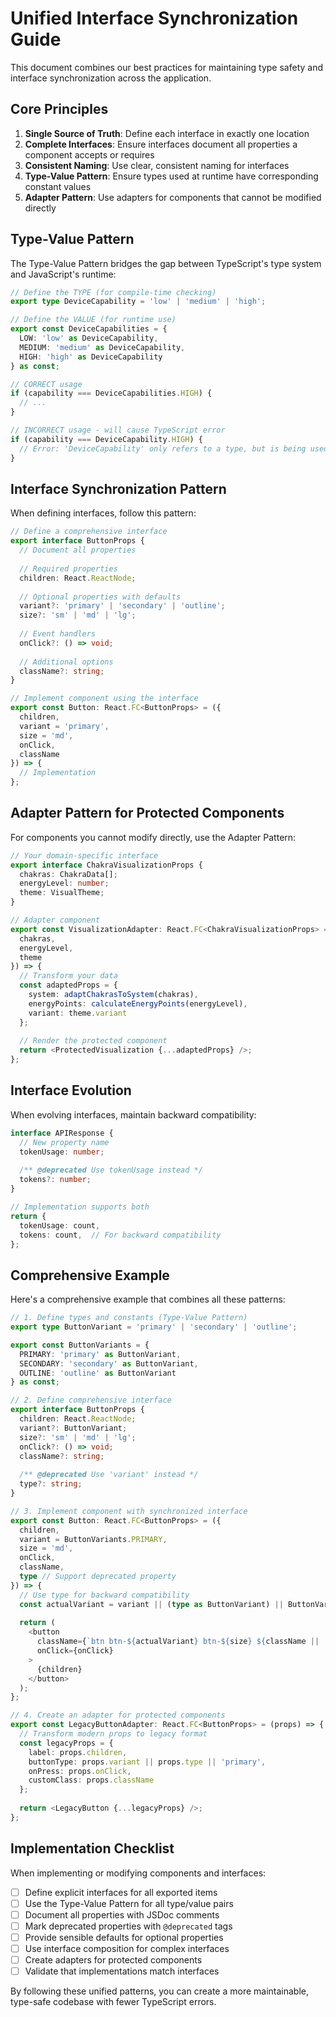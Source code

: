 
# Unified Interface Synchronization Guide

This document combines our best practices for maintaining type safety and interface synchronization across the application.

## Core Principles

1. **Single Source of Truth**: Define each interface in exactly one location
2. **Complete Interfaces**: Ensure interfaces document all properties a component accepts or requires
3. **Consistent Naming**: Use clear, consistent naming for interfaces
4. **Type-Value Pattern**: Ensure types used at runtime have corresponding constant values
5. **Adapter Pattern**: Use adapters for components that cannot be modified directly

## Type-Value Pattern

The Type-Value Pattern bridges the gap between TypeScript's type system and JavaScript's runtime:

```typescript
// Define the TYPE (for compile-time checking)
export type DeviceCapability = 'low' | 'medium' | 'high';

// Define the VALUE (for runtime use)
export const DeviceCapabilities = {
  LOW: 'low' as DeviceCapability,
  MEDIUM: 'medium' as DeviceCapability,
  HIGH: 'high' as DeviceCapability
} as const;

// CORRECT usage
if (capability === DeviceCapabilities.HIGH) {
  // ...
}

// INCORRECT usage - will cause TypeScript error
if (capability === DeviceCapability.HIGH) {
  // Error: 'DeviceCapability' only refers to a type, but is being used as a value here
}
```

## Interface Synchronization Pattern

When defining interfaces, follow this pattern:

```typescript
// Define a comprehensive interface
export interface ButtonProps {
  // Document all properties
  
  // Required properties
  children: React.ReactNode;
  
  // Optional properties with defaults
  variant?: 'primary' | 'secondary' | 'outline';
  size?: 'sm' | 'md' | 'lg';
  
  // Event handlers
  onClick?: () => void;
  
  // Additional options
  className?: string;
}

// Implement component using the interface
export const Button: React.FC<ButtonProps> = ({
  children,
  variant = 'primary',
  size = 'md',
  onClick,
  className
}) => {
  // Implementation
};
```

## Adapter Pattern for Protected Components

For components you cannot modify directly, use the Adapter Pattern:

```typescript
// Your domain-specific interface
export interface ChakraVisualizationProps {
  chakras: ChakraData[];
  energyLevel: number;
  theme: VisualTheme;
}

// Adapter component
export const VisualizationAdapter: React.FC<ChakraVisualizationProps> = ({
  chakras,
  energyLevel,
  theme
}) => {
  // Transform your data
  const adaptedProps = {
    system: adaptChakrasToSystem(chakras),
    energyPoints: calculateEnergyPoints(energyLevel),
    variant: theme.variant
  };
  
  // Render the protected component
  return <ProtectedVisualization {...adaptedProps} />;
};
```

## Interface Evolution

When evolving interfaces, maintain backward compatibility:

```typescript
interface APIResponse {
  // New property name
  tokenUsage: number;
  
  /** @deprecated Use tokenUsage instead */
  tokens?: number;
}

// Implementation supports both
return {
  tokenUsage: count,
  tokens: count,  // For backward compatibility
};
```

## Comprehensive Example

Here's a comprehensive example that combines all these patterns:

```typescript
// 1. Define types and constants (Type-Value Pattern)
export type ButtonVariant = 'primary' | 'secondary' | 'outline';

export const ButtonVariants = {
  PRIMARY: 'primary' as ButtonVariant,
  SECONDARY: 'secondary' as ButtonVariant,
  OUTLINE: 'outline' as ButtonVariant
} as const;

// 2. Define comprehensive interface
export interface ButtonProps {
  children: React.ReactNode;
  variant?: ButtonVariant;
  size?: 'sm' | 'md' | 'lg';
  onClick?: () => void;
  className?: string;
  
  /** @deprecated Use 'variant' instead */
  type?: string;
}

// 3. Implement component with synchronized interface
export const Button: React.FC<ButtonProps> = ({
  children,
  variant = ButtonVariants.PRIMARY,
  size = 'md',
  onClick,
  className,
  type // Support deprecated property
}) => {
  // Use type for backward compatibility
  const actualVariant = variant || (type as ButtonVariant) || ButtonVariants.PRIMARY;
  
  return (
    <button
      className={`btn btn-${actualVariant} btn-${size} ${className || ''}`}
      onClick={onClick}
    >
      {children}
    </button>
  );
};

// 4. Create an adapter for protected components
export const LegacyButtonAdapter: React.FC<ButtonProps> = (props) => {
  // Transform modern props to legacy format
  const legacyProps = {
    label: props.children,
    buttonType: props.variant || props.type || 'primary',
    onPress: props.onClick,
    customClass: props.className
  };
  
  return <LegacyButton {...legacyProps} />;
};
```

## Implementation Checklist

When implementing or modifying components and interfaces:

- [ ] Define explicit interfaces for all exported items
- [ ] Use the Type-Value Pattern for all type/value pairs
- [ ] Document all properties with JSDoc comments
- [ ] Mark deprecated properties with `@deprecated` tags
- [ ] Provide sensible defaults for optional properties
- [ ] Use interface composition for complex interfaces
- [ ] Create adapters for protected components
- [ ] Validate that implementations match interfaces

By following these unified patterns, you can create a more maintainable, type-safe codebase with fewer TypeScript errors.

